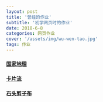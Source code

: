 ```yaml
---
layout: post
title: '曾经的作业'
subtitle: '初学网页时的作业'
date: 2018-6-8
categories: 网页作业
cover: '/assets/img/wu-wen-tao.jpg'
tags: 作业
---
```


#### [国家地理](/assets/54/PuBuLiu.html)

#### [卡片流](/assets/54/KaPiamLiu.html)

#### [石头剪子布](/assets/54/CaiQuan.html)